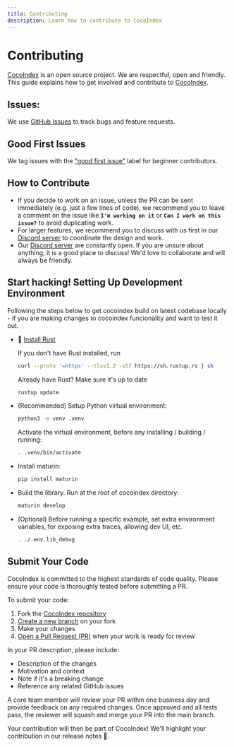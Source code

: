 ```yaml
---
title: Contributing
description: Learn how to contribute to CocoIndex
---
```


# Contributing

[CocoIndex](https://github.com/cocoindex-io/cocoindex) is an open source project. We are respectful, open and friendly. This guide explains how to get involved and contribute to [CocoIndex](https://github.com/cocoindex-io/cocoindex).

## Issues:

We use [GitHub Issues](https://github.com/cocoindex-io/cocoindex/issues) to track bugs and feature requests.

## Good First Issues

We tag issues with the ["good first issue"](https://github.com/cocoindex-io/cocoindex/issues?q=is%3Aissue+is%3Aopen+label%3A%22good+first+issue%22) label for beginner contributors.

## How to Contribute 
- If you decide to work on an issue, unless the PR can be sent immediately (e.g. just a few lines of code), we recommend you to leave a comment on the issue like **`I'm working on it`**  or **`Can I work on this issue?`** to avoid duplicating work.
- For larger features, we recommend you to discuss with us first in our [Discord server](https://discord.com/invite/zpA9S2DR7s) to coordinate the design and work.
- Our [Discord server](https://discord.com/invite/zpA9S2DR7s) are constantly open. If you are unsure about anything, it is a good place to discuss! We'd love to collaborate and will always be friendly.

## Start hacking! Setting Up Development Environment 
Following the steps below to get cocoindex build on latest codebase locally - if you are making changes to cocoindex funcionality and want to test it out.

-   🦀 [Install Rust](https://rust-lang.org/tools/install)
    
    If you don't have Rust installed, run
    ```bash
    curl --proto '=https' --tlsv1.2 -sSf https://sh.rustup.rs | sh
    ```
    Already have Rust? Make sure it's up to date 
    ```bash 
    rustup update
    ```

-   (Recommended) Setup Python virtual environment:
    ```bash
    python3 -m venv .venv
    ```
    Activate the virtual environment, before any installing / building / running:

    ```bash
    . .venv/bin/activate
    ```

-   Install maturin:
    ```bash
    pip install maturin
    ```

-   Build the library. Run at the root of cocoindex directory:
    ```bash
    maturin develop
    ```

-   (Optional) Before running a specific example, set extra environment variables, for exposing extra traces, allowing dev UI, etc.
    ```bash
    . ./.env.lib_debug
    ```

## Submit Your Code
CocoIndex is committed to the highest standards of code quality. Please ensure your code is thoroughly tested before submitting a PR.

To submit your code:

1. Fork the [CocoIndex repository](https://github.com/cocoindex-io/cocoindex)
2. [Create a new branch](https://docs.github.com/en/desktop/making-changes-in-a-branch/managing-branches-in-github-desktop) on your fork
3. Make your changes
4. [Open a Pull Request (PR)](https://docs.github.com/en/pull-requests/collaborating-with-pull-requests/proposing-changes-to-your-work-with-pull-requests/creating-a-pull-request-from-a-fork) when your work is ready for review

In your PR description, please include:
- Description of the changes
- Motivation and context
- Note if it's a breaking change
- Reference any related GitHub issues

A core team member will review your PR within one business day and provide feedback on any required changes. Once approved and all tests pass, the reviewer will squash and merge your PR into the main branch.

Your contribution will then be part of CocoIndex! We'll highlight your contribution in our release notes 🌴.
